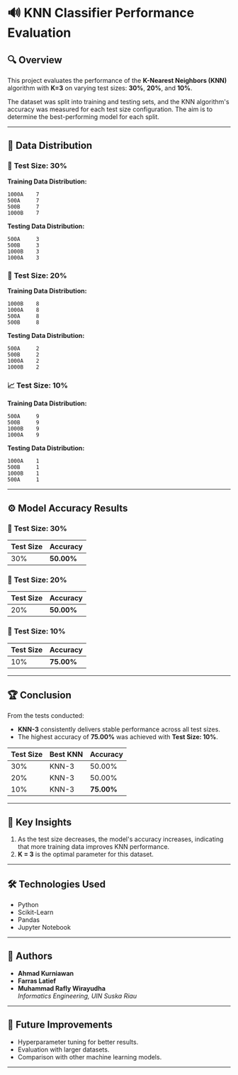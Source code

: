 # 🔊 **KNN Classifier Performance Evaluation**

## 🔍 **Overview**
This project evaluates the performance of the **K-Nearest Neighbors (KNN)** algorithm with **K=3** on varying test sizes: **30%**, **20%**, and **10%**.

The dataset was split into training and testing sets, and the KNN algorithm's accuracy was measured for each test size configuration. The aim is to determine the best-performing model for each split.

---

## 🔂 **Data Distribution**
### 🔁 **Test Size: 30%**
**Training Data Distribution:**
```
1000A    7
500A     7
500B     7
1000B    7
```
**Testing Data Distribution:**
```
500A     3
500B     3
1000B    3
1000A    3
```

### 🔀 **Test Size: 20%**
**Training Data Distribution:**
```
1000B    8
1000A    8
500A     8
500B     8
```
**Testing Data Distribution:**
```
500A     2
500B     2
1000A    2
1000B    2
```

### 📈 **Test Size: 10%**
**Training Data Distribution:**
```
500A     9
500B     9
1000B    9
1000A    9
```
**Testing Data Distribution:**
```
1000A    1
500B     1
1000B    1
500A     1
```

---

## ⚙️ **Model Accuracy Results**
### 🪪 **Test Size: 30%**
| Test Size | Accuracy |
|-----------|----------|
| 30%       | **50.00%** |

### 🪪 **Test Size: 20%**
| Test Size | Accuracy |
|-----------|----------|
| 20%       | **50.00%** |

### 🪪 **Test Size: 10%**
| Test Size | Accuracy |
|-----------|----------|
| 10%       | **75.00%** |

---

## 🏆 **Conclusion**
From the tests conducted:
- **KNN-3** consistently delivers stable performance across all test sizes.
- The highest accuracy of **75.00%** was achieved with **Test Size: 10%**.

| Test Size | Best KNN | Accuracy |
|-----------|----------|----------|
| 30%       | KNN-3    | 50.00%   |
| 20%       | KNN-3    | 50.00%   |
| 10%       | KNN-3    | **75.00%** |

---

## 🚀 **Key Insights**
1. As the test size decreases, the model's accuracy increases, indicating that more training data improves KNN performance.
2. **K = 3** is the optimal parameter for this dataset.

---

## 🛠 **Technologies Used**
- Python
- Scikit-Learn
- Pandas
- Jupyter Notebook

---

## 📨 **Authors**
- **Ahmad Kurniawan**  
- **Farras Latief**  
- **Muhammad Rafly Wirayudha**  
*Informatics Engineering, UIN Suska Riau*

---

## 🌟 **Future Improvements**
- Hyperparameter tuning for better results.
- Evaluation with larger datasets.
- Comparison with other machine learning models.

---

